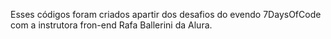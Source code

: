 Esses códigos foram criados apartir dos desafios do evendo 7DaysOfCode com a instrutora fron-end Rafa Ballerini da Alura.